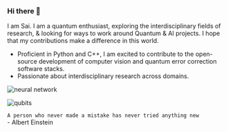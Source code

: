 ### Hi there 👋
I am Sai. I am a quantum enthusiast, exploring the interdisciplinary fields of research, & looking for ways to work around Quantum & AI projects. I hope that my contributions make a difference in this world.

<!--
**mvsg2/mvsg2** is a ✨ _special_ ✨ repository because its `README.md` (this file) appears on your GitHub profile.

Here are some ideas to get you started:

- 🔭 I’m currently working on Quantum Computing and AI-related projects
- 🌱 I’m learning everything I can in the fields of Computer Vision, NLP, QML
- 👯 I’m looking to collaborate on any revolutionary ideas that benefit the world in the long run
- 🤔 I’m looking for help with ...
- 💬 Ask me about ...
- 📫 How to reach me: [My LinkedIn Profile](https://www.linkedin.com/in/sai-ganesh-manda-bo2002/)
- 😄 Pronouns: ...
- ⚡ Fun fact: ...
-->
<!-- ![AlphaSignal_GIF](https://user-images.githubusercontent.com/89340753/215690371-4a7836ca-c564-48c5-8099-cb1e2cddb47b.gif) -->


- Proficient in Python and C++, I am excited to contribute to the open-source development of computer vision and quantum error correction software stacks.
- Passionate about interdisciplinary research across domains.

![neural network](https://github.com/user-attachments/assets/9f661feb-26bb-477d-a6f5-9c3adac15b44)

![qubits](https://github.com/user-attachments/assets/0a20e502-a659-4280-b629-1c978382a3a6) 


`A person who never made a mistake has never tried anything new` <br>
                                                     - Albert Einstein
